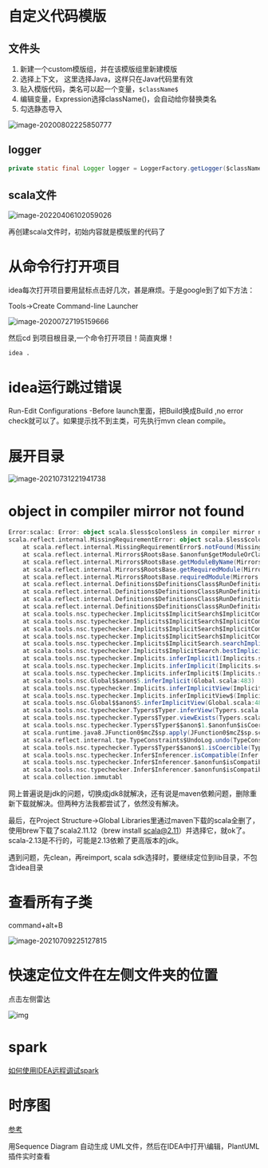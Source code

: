 # 自定义代码模版

## 文件头

1. 新建一个custom模版组，并在该模版组里新建模版
2. 选择上下文， 这里选择Java，这样只在Java代码里有效
3. 贴入模版代码，类名可以起一个变量，`$className$`
4. 编辑变量，Expression选择className()，会自动给你替换类名
5. 勾选静态导入

![image-20200802225850777](https://tva1.sinaimg.cn/large/007S8ZIlly1ghcv1difmej315v0u07ri.jpg)

## logger

```java
private static final Logger logger = LoggerFactory.getLogger($className$.class);
```

## scala文件

![image-20220406102059026](https://piggo-picture.oss-cn-hangzhou.aliyuncs.com/image/image-20220406102059026.png)



再创建scala文件时，初始内容就是模版里的代码了



# 从命令行打开项目

idea每次打开项目要用鼠标点击好几次，甚是麻烦。于是google到了如下方法：

Tools->Create Command-line Launcher

![image-20200727195159666](https://piggo-picture.oss-cn-hangzhou.aliyuncs.com/image/image-20200727195159666.png)

然后cd 到项目根目录,一个命令打开项目！简直爽爆！

```shell
idea .
```

# idea运行跳过错误

Run-Edit Configurations -Before launch里面，把Build换成Build ,no error check就可以了。如果提示找不到主类，可先执行mvn clean compile。

# 展开目录

![image-20210731221941738](https://piggo-picture.oss-cn-hangzhou.aliyuncs.com/image/image-20210731221941738.png)

# object in compiler mirror not found

```scala
Error:scalac: Error: object scala.$less$colon$less in compiler mirror not found.
scala.reflect.internal.MissingRequirementError: object scala.$less$colon$less in compiler mirror not found.
	at scala.reflect.internal.MissingRequirementError$.notFound(MissingRequirementError.scala:24)
	at scala.reflect.internal.Mirrors$RootsBase.$anonfun$getModuleOrClass$6(Mirrors.scala:66)
	at scala.reflect.internal.Mirrors$RootsBase.getModuleByName(Mirrors.scala:66)
	at scala.reflect.internal.Mirrors$RootsBase.getRequiredModule(Mirrors.scala:163)
	at scala.reflect.internal.Mirrors$RootsBase.requiredModule(Mirrors.scala:173)
	at scala.reflect.internal.Definitions$DefinitionsClass$RunDefinitions.SubTypeModule$lzycompute(Definitions.scala:1672)
	at scala.reflect.internal.Definitions$DefinitionsClass$RunDefinitions.SubTypeModule(Definitions.scala:1672)
	at scala.reflect.internal.Definitions$DefinitionsClass$RunDefinitions.SubType_refl$lzycompute(Definitions.scala:1673)
	at scala.reflect.internal.Definitions$DefinitionsClass$RunDefinitions.SubType_refl(Definitions.scala:1673)
	at scala.tools.nsc.typechecker.Implicits$ImplicitSearch$ImplicitComputation.isIneligible(Implicits.scala:1022)
	at scala.tools.nsc.typechecker.Implicits$ImplicitSearch$ImplicitComputation.survives(Implicits.scala:1029)
	at scala.tools.nsc.typechecker.Implicits$ImplicitSearch$ImplicitComputation.eligibleNew(Implicits.scala:1116)
	at scala.tools.nsc.typechecker.Implicits$ImplicitSearch$ImplicitComputation.<init>(Implicits.scala:1171)
	at scala.tools.nsc.typechecker.Implicits$ImplicitSearch.searchImplicit(Implicits.scala:1305)
	at scala.tools.nsc.typechecker.Implicits$ImplicitSearch.bestImplicit(Implicits.scala:1704)
	at scala.tools.nsc.typechecker.Implicits.inferImplicit1(Implicits.scala:112)
	at scala.tools.nsc.typechecker.Implicits.inferImplicit(Implicits.scala:91)
	at scala.tools.nsc.typechecker.Implicits.inferImplicit$(Implicits.scala:88)
	at scala.tools.nsc.Global$$anon$5.inferImplicit(Global.scala:483)
	at scala.tools.nsc.typechecker.Implicits.inferImplicitView(Implicits.scala:50)
	at scala.tools.nsc.typechecker.Implicits.inferImplicitView$(Implicits.scala:49)
	at scala.tools.nsc.Global$$anon$5.inferImplicitView(Global.scala:483)
	at scala.tools.nsc.typechecker.Typers$Typer.inferView(Typers.scala:336)
	at scala.tools.nsc.typechecker.Typers$Typer.viewExists(Typers.scala:306)
	at scala.tools.nsc.typechecker.Typers$Typer$$anon$1.$anonfun$isCoercible$1(Typers.scala:219)
	at scala.runtime.java8.JFunction0$mcZ$sp.apply(JFunction0$mcZ$sp.scala:17)
	at scala.reflect.internal.tpe.TypeConstraints$UndoLog.undo(TypeConstraints.scala:68)
	at scala.tools.nsc.typechecker.Typers$Typer$$anon$1.isCoercible(Typers.scala:219)
	at scala.tools.nsc.typechecker.Infer$Inferencer.isCompatible(Infer.scala:345)
	at scala.tools.nsc.typechecker.Infer$Inferencer.$anonfun$isCompatibleArgs$1(Infer.scala:353)
	at scala.tools.nsc.typechecker.Infer$Inferencer.$anonfun$isCompatibleArgs$1$adapted(Infer.scala:353)
	at scala.collection.immutabl
```



网上普遍说是jdk的问题，切换成jdk8就解决，还有说是maven依赖问题，删除重新下载就解决。但两种方法我都尝试了，依然没有解决。

最后，在Project Structure->Global Libraries里通过maven下载的scala全删了， 使用brew下载了scala2.11.12（brew install scala@2.11）并选择它，就ok了。scala-2.13是不行的，可能是2.13依赖了更高版本的jdk。

遇到问题，先clean，再reimport,   scala sdk选择时，要继续定位到lib目录，不包含idea目录

# 查看所有子类

command+alt+B

![image-20210709225127815](https://piggo-picture.oss-cn-hangzhou.aliyuncs.com/image/image-20210709225127815.png)

# 快速定位文件在左侧文件夹的位置

点击左侧雷达

![img](https://piggo-picture.oss-cn-hangzhou.aliyuncs.com/image/20200227145007996.png)

# spark

[如何使用IDEA远程调试spark](https://support.huaweicloud.com/devg3-mrs/mrs_07_410141.html)

# 时序图

[参考](https://www.bilibili.com/video/BV1LL4y1P7JC/?spm_id_from=333.337.search-card.all.click&vd_source=fa2aaef8ece31d2c310d46092c301b46)

用Sequence Diagram 自动生成 UML文件，然后在IDEA中打开\编辑，PlantUML插件实时查看

